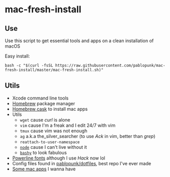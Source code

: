# mac-fresh-install

## Use

Use this script to get essential tools and apps on a clean installation of macOS

Easy install:

```shell
bash -c "$(curl -fsSL https://raw.githubusercontent.com/pablopunk/mac-fresh-install/master/mac-fresh-install.sh)"
```

## Utils

- Xcode command line tools
- [Homebrew](https://brew.sh) package manager
- [Homebrew cask](https://caskroom.github.io) to install mac apps
- Utils
  - `wget` cause *curl* is alone
  - `vim` cause I'm a freak and I edit 24/7 with vim
  - `tmux` cause vim was not enough
  - `ag` a.k.a the_silver_searcher (to use *Ack* in vim, better than *grep*)
  - `reattach-to-user-namespace`
  - [`node`](https://nodejs.org) cause I can't live without it
  - [`bashy`](https://github.com/pablopunk/bashy) to look fabulous
- [Powerline fonts](https://github.com/powerline/fonts) although I use *Hack* now lol
- Config files found in [pablopunk/dotfiles](https://github.com/pablopunk/dotfiles), best repo I've ever made
- [Some mac apps](https://gist.github.com/pablopunk/048e164bb0fd2920711483029d9cc915/raw) I wanna have
